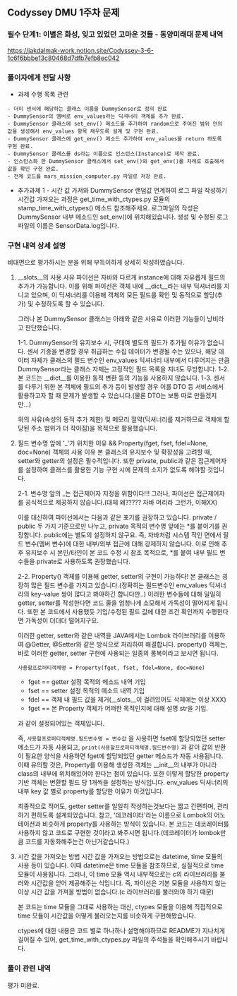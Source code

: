 ## Codyssey DMU 1주차 문제

### 필수 단계1: 이별은 화성, 잊고 있었던 고마운 것들 - 동양미래대 문제 내역

https://jakdalmak-work.notion.site/Codyssey-3-6-1c6f6bbbe13c80468d7dfb7efb8ec042

### 풀이자에게 전달 사항

- 과제 수행 목록 관련

```
- 더미 센서에 해당하는 클래스 이름을 DummySensor로 정의 완료
- DummySensor의 멤버로 env_values라는 딕셔너리 객체를 추가 완료.
- DummySensor 클래스에 set_env() 메소드를 추가하여 random으로 주어진 범위 안의 값을 생성해서 env_values 항목 채우도록 설계 및 구현 완료.
- DummySensor 클래스에 get_env() 메소드 추가하여 env_values를 return 하도록 구현 완료.
- DummySensor 클래스를 ds라는 이름으로 인스턴스(Instance)로 제작 완료.
- 인스턴스화 한 DummySensor 클래스에서 set_env()와 get_env()를 차례로 호출해서 값을 확인 구현 완료.
- 전체 코드를 mars_mission_computer.py 파일로 저장 완료.
```

- 추가과제 1 - 시간 값 가져와 DummySensor 랜덤값 연계하여 로그 파일 작성하기
  시간값 가져오는 과정은 get_time_with_ctypes.py 모듈의 stamp_time_with_ctypes() 메소드 참조해주세요.
  로그파일의 작성은 DummySensor 내부 메소드인 set_env()에 위치해있습니다.
  생성 및 수정된 로그파일의 이름은 SensorData.log입니다.

### 구현 내역 상세 설명

비대면으로 평가하시는 분을 위해 부득이하게 상세히 작성하였습니다.

1. \_\_slots\_\_의 사용 사유
   파이선은 자바와 다르게 instance에 대해 자유롭게 필드의 추가가 가능합니다.
   이를 위해 파이선은 객체 내에 \_\_dict\_\_라는 내부 딕셔너리를 지니고 있으며,
   이 딕셔너리를 이용해 객체의 모든 필드를 확인 및 동적으로 할당(추가) 및 수정하도록 할 수 있습니다.

   그러나 본 DummySensor 클래스는 아래와 같은 사유로 이러한 기능들이 낭비라고 판단했습니다.

   1-1. DummySensor의 유지보수 시, 구태여 별도의 필드가 추가될 이유가 없습니다. 센서 기종을 변경할 경우 취급하는 수집 데이터가 변경될 수는 있으나, 해당 데이터 자체가 클래스의 필드 변수인 env_values 딕셔너리 내부에서 다루어지는 만큼 DummySensor라는 클래스 자체는 고정적인 필드 목록을 지녀도 무방합니다.
   1-2. 본 코드는 \_\_dict\_\_를 이용한 동적 변환 등의 기능을 사용하지 않습니다.
   1-3. 센서를 다루기 위한 본 객체에 필드의 추가 등이 발생할 경우 이를 DTO 등 서비스에서 활용하고자 할 때 문제가 발생할 수 있습니다.(물론 DTO는 보통 따로 만들겠지만...)

   위의 사유(속성의 동적 추가 제한) 및 메모리 절약(딕셔너리를 제거하므로 객체에 할당된 주소 범위가 더 작아짐)을 목적으로 활용했습니다.

2. 필드 변수명 앞에 '\_'가 위치한 이유 && Property(fget, fset, fdel=None, doc=None) 객체의 사용 이유
   본 클래스의 유지보수 및 확장성을 고려할 때, setter와 getter의 설정은 필수적입니다. 또한 private, public과 같은 접근제어자를 설정하여 클래스를 활용한 기능 구현 시에 문제의 소지가 없도록 해야할 것입니다.

   2-1. 변수명 앞의 \_는 접근제어자 지정을 위함이다!!!
   그러나, 파이선은 접근제어자를 공식적으로 제공하지 않습니다.(대체 왜????? 자바 머리라 그런가, 이해XX)

   이를 대신하여 파이선에서는 다음과 같은 표기를 권장하고 있습니다.
   private / public 두 가지 기준으로만 나누고, private 목적의 변수명 앞에는 *를 붙이기를 권장합니다. public에는 별도의 설정하지 않구요.
   즉, 자바처럼 시스템 적인 면에서 필드 변수(멤버 변수)에 대한 내부/외부 접근에 대해 강제하지 않습니다.
   이로 인해 추후 유지보수 시 본인/타인이 본 코드 수정 시 참조 목적으로, *를 붙여 내부 필드 변수들을 private로 사용하도록 권장했습니다.

   2-2. Property() 객체를 이용해 getter, setter의 구현이 가능하다!
   본 클래스는 굉장히 많은 필드 변수를 가지고 있습니다.(정확히는 필드변수인 env_values 딕셔너리의 key-value 쌍이 많다고 봐야하긴 합니다만..)
   이러한 변수들에 대해 일일히 getter, setter를 작성한다면 코드 줄을 엄청나게 소모해서 가독성이 떨어지게 됩니다.
   또한 본 코드에서 사용했듯 기입/수정된 필드 값에 대한 조건 확인까지 수행한다면 가독성이 더더더 떨어지구요.

   이러한 getter, setter와 같은 내역을 JAVA에서는 Lombok 라이브러리를 이용하여 @Getter, @Setter와 같은 방식으로 처리하여 해결합니다. property() 객체는, 바로 이러한 getter, setter 구현에 사용되는 일종의 롬복이라고 보시면 됩니다.

   ```
   사용할프로퍼티객체명 = Property(fget, fset, fdel=None, doc=None)
   ```

   - fget == getter 설정 목적의 메소드 내역 기입
   - fset == setter 설정 목적의 메소드 내역 기입
   - fdel == 객체 내 필드 값을 제거(\_\_slots\_\_이 걸려있어도 삭제에는 이상 XXX)
   - fget == 본 Property 객체가 어떠한 목적인지에 대해 설명 str을 기입.

   과 같이 설정되어있는 객체입니다.

   즉, `사용할프로퍼티객체명.필드변수명 = 변수값` 을 사용하면 fset에 할당되었던 setter 메소드가 자동 사용되고, `print(사용할프로퍼티객체명.필드변수명)` 과 같이 값의 반환이 필요한 양식을 사용하면 fget에 할당되었던 getter 메소드가 자동 사용됩니다.
   이때 유의할 것은, Property를 이용해 생성한 객체는 \_\_init\_\_의 내부가 아니라 class의 내부에 위치해있어야 한다는 점이 있습니다. 또한 이렇게 할당한 property 기반 객체는 변환할 필드 당 1개씩을 설정하는 방식입니다. env_values 딕셔너리의 내부 key 값 별로 property를 할당한 이유가 이것입니다.

   최종적으로 적어도, getter setter를 일일히 작성하는것보다는 짧고 간편하며, 관리하기 편하도록 설계되었습니다.
   참고, '데코레이터'라는 이름으로 Lombok의 어노테이션과 비슷하게 property를 사용하는 방식이 있습니다. 본 코드는 데코레이터를 사용하지 않고 코드로 구현한 것이라고 봐주시면 됩니다.(데코레이터가 lombok만큼 코드를 자동화해주는건 아닌거같습니다.)

3. 시간 값을 가져오는 방법
   시간 값을 가져오는 방법으로는 datetime, time 모듈의 사용 등이 있습니다.
   이때 datetime은 time 모듈을 참조하므로, 실질적으로 time 모듈이 사용됩니다.
   그러나, 이 time 모듈 역시 내부적으로는 c의 라이브러리를 불러와 시간값을 얻어 제공해주는 식입니다. 즉, 파이선은 기본 모듈을 사용하지 않는 이상 시간 값을 가져올 방법이 없습니다.(c 라이브러리를 불러와야 하기 때문)

   본 코드는 time 모듈을 그대로 사용하는 대신, ctypes 모듈을 이용해 직접적으로 time 모듈이 시간값을 어떻게 불러오는지를 비슷하게 구현해봤습니다.

   ctypes에 대한 내용은 코드 별로 하나하나 설명해야하므로 README가 지나치게 길어질 수 있어, get_time_with_ctypes.py 파일의 주석들을 확인해주시기 바랍니다.

### 풀이 관련 내역

평가 미완료.
